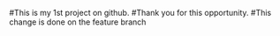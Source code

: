 #This is my 1st project on github.
#Thank you for this opportunity.
#This change is done on the feature branch
